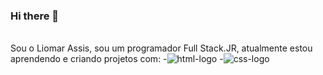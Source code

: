 ### Hi there 👋
<br>
Sou o Liomar Assis, sou um programador Full Stack.JR, atualmente estou aprendendo e criando projetos com:
-<img src="https://img.shields.io/badge/HTML5-E34F26?style=for-the-badge&logo=html5&logoColor=white" alt="html-logo" >
-<img src="https://img.shields.io/badge/CSS3-1572B6?style=for-the-badge&logo=css3&logoColor=white" alt="css-logo" >
